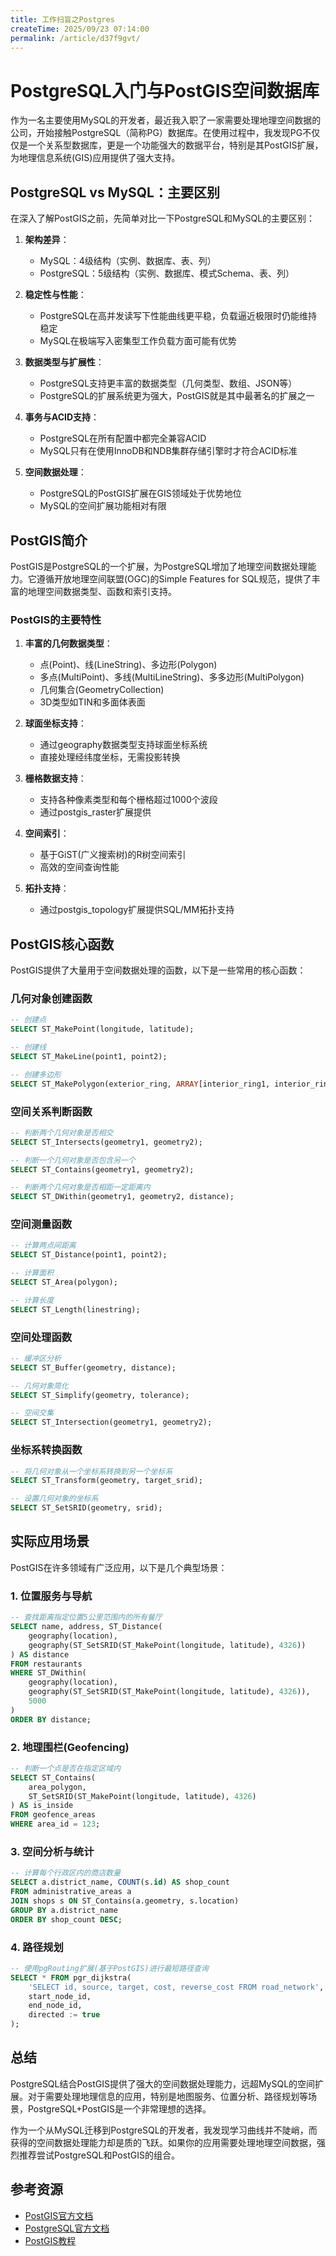 ```yaml
---
title: 工作扫盲之Postgres
createTime: 2025/09/23 07:14:00
permalink: /article/d37f9gvt/
---
```


# PostgreSQL入门与PostGIS空间数据库

作为一名主要使用MySQL的开发者，最近我入职了一家需要处理地理空间数据的公司，开始接触PostgreSQL（简称PG）数据库。在使用过程中，我发现PG不仅仅是一个关系型数据库，更是一个功能强大的数据平台，特别是其PostGIS扩展，为地理信息系统(GIS)应用提供了强大支持。

## PostgreSQL vs MySQL：主要区别

在深入了解PostGIS之前，先简单对比一下PostgreSQL和MySQL的主要区别：

1. **架构差异**：
   - MySQL：4级结构（实例、数据库、表、列）
   - PostgreSQL：5级结构（实例、数据库、模式Schema、表、列）

2. **稳定性与性能**：
   - PostgreSQL在高并发读写下性能曲线更平稳，负载逼近极限时仍能维持稳定
   - MySQL在极端写入密集型工作负载方面可能有优势

3. **数据类型与扩展性**：
   - PostgreSQL支持更丰富的数据类型（几何类型、数组、JSON等）
   - PostgreSQL的扩展系统更为强大，PostGIS就是其中最著名的扩展之一

4. **事务与ACID支持**：
   - PostgreSQL在所有配置中都完全兼容ACID
   - MySQL只有在使用InnoDB和NDB集群存储引擎时才符合ACID标准

5. **空间数据处理**：
   - PostgreSQL的PostGIS扩展在GIS领域处于优势地位
   - MySQL的空间扩展功能相对有限

## PostGIS简介

PostGIS是PostgreSQL的一个扩展，为PostgreSQL增加了地理空间数据处理能力。它遵循开放地理空间联盟(OGC)的Simple Features for SQL规范，提供了丰富的地理空间数据类型、函数和索引支持。

### PostGIS的主要特性

1. **丰富的几何数据类型**：
   - 点(Point)、线(LineString)、多边形(Polygon)
   - 多点(MultiPoint)、多线(MultiLineString)、多多边形(MultiPolygon)
   - 几何集合(GeometryCollection)
   - 3D类型如TIN和多面体表面

2. **球面坐标支持**：
   - 通过geography数据类型支持球面坐标系统
   - 直接处理经纬度坐标，无需投影转换

3. **栅格数据支持**：
   - 支持各种像素类型和每个栅格超过1000个波段
   - 通过postgis_raster扩展提供

4. **空间索引**：
   - 基于GiST(广义搜索树)的R树空间索引
   - 高效的空间查询性能

5. **拓扑支持**：
   - 通过postgis_topology扩展提供SQL/MM拓扑支持

## PostGIS核心函数

PostGIS提供了大量用于空间数据处理的函数，以下是一些常用的核心函数：

### 几何对象创建函数

```sql
-- 创建点
SELECT ST_MakePoint(longitude, latitude);

-- 创建线
SELECT ST_MakeLine(point1, point2);

-- 创建多边形
SELECT ST_MakePolygon(exterior_ring, ARRAY[interior_ring1, interior_ring2]);
```

### 空间关系判断函数

```sql
-- 判断两个几何对象是否相交
SELECT ST_Intersects(geometry1, geometry2);

-- 判断一个几何对象是否包含另一个
SELECT ST_Contains(geometry1, geometry2);

-- 判断两个几何对象是否相距一定距离内
SELECT ST_DWithin(geometry1, geometry2, distance);
```

### 空间测量函数

```sql
-- 计算两点间距离
SELECT ST_Distance(point1, point2);

-- 计算面积
SELECT ST_Area(polygon);

-- 计算长度
SELECT ST_Length(linestring);
```

### 空间处理函数

```sql
-- 缓冲区分析
SELECT ST_Buffer(geometry, distance);

-- 几何对象简化
SELECT ST_Simplify(geometry, tolerance);

-- 空间交集
SELECT ST_Intersection(geometry1, geometry2);
```

### 坐标系转换函数

```sql
-- 将几何对象从一个坐标系转换到另一个坐标系
SELECT ST_Transform(geometry, target_srid);

-- 设置几何对象的坐标系
SELECT ST_SetSRID(geometry, srid);
```

## 实际应用场景

PostGIS在许多领域有广泛应用，以下是几个典型场景：

### 1. 位置服务与导航

```sql
-- 查找距离指定位置5公里范围内的所有餐厅
SELECT name, address, ST_Distance(
    geography(location),
    geography(ST_SetSRID(ST_MakePoint(longitude, latitude), 4326))
) AS distance
FROM restaurants
WHERE ST_DWithin(
    geography(location),
    geography(ST_SetSRID(ST_MakePoint(longitude, latitude), 4326)),
    5000
)
ORDER BY distance;
```

### 2. 地理围栏(Geofencing)

```sql
-- 判断一个点是否在指定区域内
SELECT ST_Contains(
    area_polygon,
    ST_SetSRID(ST_MakePoint(longitude, latitude), 4326)
) AS is_inside
FROM geofence_areas
WHERE area_id = 123;
```

### 3. 空间分析与统计

```sql
-- 计算每个行政区内的商店数量
SELECT a.district_name, COUNT(s.id) AS shop_count
FROM administrative_areas a
JOIN shops s ON ST_Contains(a.geometry, s.location)
GROUP BY a.district_name
ORDER BY shop_count DESC;
```

### 4. 路径规划

```sql
-- 使用pgRouting扩展(基于PostGIS)进行最短路径查询
SELECT * FROM pgr_dijkstra(
    'SELECT id, source, target, cost, reverse_cost FROM road_network',
    start_node_id,
    end_node_id,
    directed := true
);
```

## 总结

PostgreSQL结合PostGIS提供了强大的空间数据处理能力，远超MySQL的空间扩展。对于需要处理地理信息的应用，特别是地图服务、位置分析、路径规划等场景，PostgreSQL+PostGIS是一个非常理想的选择。

作为一个从MySQL迁移到PostgreSQL的开发者，我发现学习曲线并不陡峭，而获得的空间数据处理能力却是质的飞跃。如果你的应用需要处理地理空间数据，强烈推荐尝试PostgreSQL和PostGIS的组合。

## 参考资源

- [PostGIS官方文档](https://postgis.net/docs/)
- [PostgreSQL官方文档](https://www.postgresql.org/docs/)
- [PostGIS教程](https://postgis.net/workshops/postgis-intro/)

